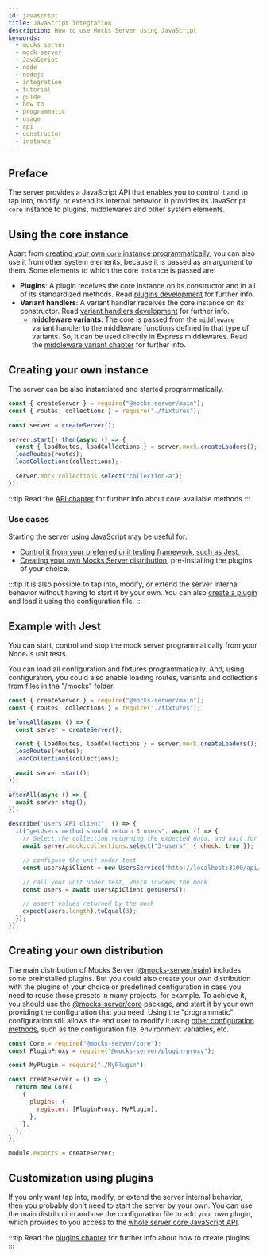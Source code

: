 ```yaml
---
id: javascript
title: JavaScript integration
description: How to use Mocks Server using JavaScript
keywords:
  - mocks server
  - mock server
  - JavaScript
  - node
  - nodejs
  - integration
  - tutorial
  - guide
  - how to
  - programmatic
  - usage
  - api
  - constructor
  - instance
---
```


## Preface

The server provides a JavaScript API that enables you to control it and to tap into, modify, or extend its internal behavior. It provides its JavaScript `core` instance to plugins, middlewares and other system elements.

## Using the core instance

Apart from [creating your own `core` instance programmatically](#creating-your-own-instance), you can also use it from other system elements, because it is passed as an argument to them. Some elements to which the core instance is passed are:

* __Plugins__: A plugin receives the core instance on its constructor and in all of its standardized methods. Read [plugins development](../plugins/development.md) for further info.
* __Variant handlers__: A variant handler receives the core instance on its constructor. Read [variant handlers development](../variant-handlers/development.md) for further info.
  * __middleware variants__: The core is passed from the `middleware` variant handler to the middleware functions defined in that type of variants. So, it can be used directly in Express middlewares. Read the [middleware variant chapter](../usage/variants/middleware.md) for further info.


## Creating your own instance

The server can be also instantiated and started programmatically.

```js
const { createServer } = require("@mocks-server/main");
const { routes, collections } = require("./fixtures");

const server = createServer();

server.start().then(async () => {
  const { loadRoutes, loadCollections } = server.mock.createLoaders();
  loadRoutes(routes);
  loadCollections(collections);

  server.mock.collections.select("collection-a");
});
```

:::tip
Read the [API chapter](../api/javascript.md) for further info about core available methods
:::

### Use cases

Starting the server using JavaScript may be useful for:

* [Control it from your preferred unit testing framework, such as Jest.](#example-with-jest)
* [Creating your own Mocks Server distribution](#creating-your-own-distribution), pre-installing the plugins of your choice.

:::tip
It is also possible to tap into, modify, or extend the server internal behavior without having to start it by your own. You can also [create a plugin](#customization-using-plugins) and load it using the configuration file.
:::

## Example with Jest

You can start, control and stop the mock server programmatically from your NodeJs unit tests.

You can load all configuration and fixtures programmatically. And, using configuration, you could also enable loading routes, variants and collections from files in the "/mocks" folder.

```js
const { createServer } = require("@mocks-server/main");
const { routes, collections } = require("./fixtures");

beforeAll(async () => {
  const server = createServer();

  const { loadRoutes, loadCollections } = server.mock.createLoaders();
  loadRoutes(routes);
  loadCollections(collections);

  await server.start();
});

afterAll(async () => {
  await server.stop();
});

describe("users API client", () => {
  it("getUsers method should return 3 users", async () => {
    // Select the collection returning the expected data, and wait for the mock to be ready
    await server.mock.collections.select("3-users", { check: true });

    // configure the unit under test
    const usersApiClient = new UsersService('http://localhost:3100/api/users');

    // call your unit under test, which invokes the mock
    const users = await usersApiClient.getUsers();

    // assert values returned by the mock
    expect(users.length).toEqual(3);
  });
});
```

## Creating your own distribution

The main distribution of Mocks Server ([@mocks-server/main](https://www.npmjs.com/package/@mocks-server/main)) includes some preinstalled plugins. But you could also create your own distribution with the plugins of your choice or predefined configuration in case you need to reuse those presets in many projects, for example. To achieve it, you should use the [@mocks-server/core](https://www.npmjs.com/package/@mocks-server/core) package, and start it by your own providing the configuration that you need. Using the "programmatic" configuration still allows the end user to modify it using [other configuration methods](../configuration/how-to-change-settings.md), such as the configuration file, environment variables, etc.

```js
const Core = require("@mocks-server/core");
const PluginProxy = require("@mocks-server/plugin-proxy");

const MyPlugin = require("./MyPlugin");

const createServer = () => {
  return new Core(
    {
      plugins: {
        register: [PluginProxy, MyPlugin],
      },
    },
  );
};

module.exports = createServer;
```

## Customization using plugins

If you only want tap into, modify, or extend the server internal behavior, then you probably don't need to start the server by your own. You can use the main distribution and use the configuration file to add your own plugin, which provides to you access to the [whole server core JavaScript API](../api/javascript.md).

:::tip
Read the [plugins chapter](../plugins/intro.md) for further info about how to create plugins.
:::
